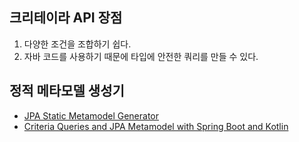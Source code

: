 ## 크리테이라 API 장점

1. 다양한 조건을 조합하기 쉽다.
2. 자바 코드를 사용하기 때문에 타입에 안전한 쿼리를 만들 수 있다.

## 정적 메타모델 생성기

* [JPA Static Metamodel Generator](https://docs.jboss.org/hibernate/orm/5.4/topical/html_single/metamodelgen/MetamodelGenerator.html)
* [Criteria Queries and JPA Metamodel with Spring Boot and Kotlin](https://codeburst.io/criteria-queries-and-jpa-metamodel-with-spring-boot-and-kotlin-9c82be54d626)
